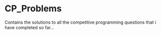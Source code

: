 # CP_Problems

Contains the solutions to all the competitive programming questions that i have completed so far...
